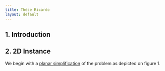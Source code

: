 ```yaml
---
title: Thèse Ricardo
layout: default
---
```



## 1. Introduction



## 2. 2D Instance

We begin with a [planar simplification](planar_instance) of the problem as depicted on figure 1.


<!-- ### 2.1 State Space Representation and Differential Flatness -->

<!-- [here](planar_instance#section1) -->

